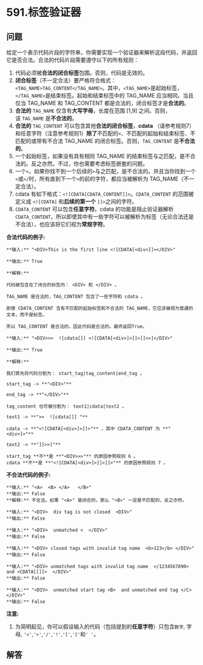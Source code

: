 # 591.标签验证器

## 问题

给定一个表示代码片段的字符串，你需要实现一个验证器来解析这段代码，并返回它是否合法。合法的代码片段需要遵守以下的所有规则：

1. 代码必须被**合法的闭合标签**包围。否则，代码是无效的。
2. **闭合标签**（不一定合法）要严格符合格式：`<TAG_NAME>TAG_CONTENT</TAG_NAME>`。其中，`<TAG_NAME>`是起始标签，`</TAG_NAME>`是结束标签。起始和结束标签中的 TAG\_NAME 应当相同。当且仅当 TAG\_NAME 和 TAG\_CONTENT 都是合法的，闭合标签才是**合法的**。
3. **合法的** `TAG_NAME` 仅含有**大写字母**，长度在范围 [1,9] 之间。否则，该 `TAG_NAME` 是**不合法的**。
4. **合法的** `TAG_CONTENT` 可以包含其他**合法的闭合标签**，**cdata** （请参考规则7）和任意字符（注意参考规则1）**除了**不匹配的`<`、不匹配的起始和结束标签、不匹配的或带有不合法 TAG\_NAME 的闭合标签。否则，`TAG_CONTENT` 是**不合法的**。
5. 一个起始标签，如果没有具有相同 TAG\_NAME 的结束标签与之匹配，是不合法的。反之亦然。不过，你也需要考虑标签嵌套的问题。
6. 一个`<`，如果你找不到一个后续的`>`与之匹配，是不合法的。并且当你找到一个`<`或`</`时，所有直到下一个`>`的前的字符，都应当被解析为 TAG\_NAME（不一定合法）。
7. cdata 有如下格式：`<![CDATA[CDATA_CONTENT]]>`。`CDATA_CONTENT` 的范围被定义成 `<![CDATA[` 和**后续的第一个** `]]>`之间的字符。
8. `CDATA_CONTENT` 可以包含**任意字符**。cdata 的功能是阻止验证器解析`CDATA_CONTENT`，所以即使其中有一些字符可以被解析为标签（无论合法还是不合法），也应该将它们视为**常规字符**。

**合法代码的例子:**

```
**输入:** "<DIV>This is the first line <![CDATA[<div>]]></DIV>"

**输出:** True

**解释:**

代码被包含在了闭合的标签内： <DIV> 和 </DIV> 。

TAG_NAME 是合法的，TAG_CONTENT 包含了一些字符和 cdata 。

即使 CDATA_CONTENT 含有不匹配的起始标签和不合法的 TAG_NAME，它应该被视为普通的文本，而不是标签。

所以 TAG_CONTENT 是合法的，因此代码是合法的。最终返回True。

**输入:** "<DIV>>>  ![cdata[]] <![CDATA[<div>]>]]>]]>>]</DIV>"

**输出:** True

**解释:**

我们首先将代码分割为： start_tag|tag_content|end_tag 。

start_tag -> **"<DIV>"**

end_tag -> **"</DIV>"**

tag_content 也可被分割为： text1|cdata|text2 。

text1 -> **">>  ![cdata[]] "**

cdata -> **"<![CDATA[<div>]>]]>"** ，其中 CDATA_CONTENT 为 **"<div>]>"**

text2 -> **"]]>>]"**

start_tag **不**是 **"<DIV>>>"** 的原因参照规则 6 。
cdata **不**是 **"<![CDATA[<div>]>]]>]]>"** 的原因参照规则 7 。

```

**不合法代码的例子:**

```
**输入:** "<A>  <B> </A>   </B>"
**输出:** False
**解释:** 不合法。如果 "<A>" 是闭合的，那么 "<B>" 一定是不匹配的，反之亦然。

**输入:** "<DIV>  div tag is not closed  <DIV>"
**输出:** False

**输入:** "<DIV>  unmatched <  </DIV>"
**输出:** False

**输入:** "<DIV> closed tags with invalid tag name  <b>123</b> </DIV>"
**输出:** False

**输入:** "<DIV> unmatched tags with invalid tag name  </1234567890> and <CDATA[[]]>  </DIV>"
**输出:** False

**输入:** "<DIV>  unmatched start tag <B>  and unmatched end tag </C>  </DIV>"
**输出:** False

```

**注意:**

1. 为简明起见，你可以假设输入的代码（包括提到的**任意字符**）只包含`数字`, 字母, `'<'`,`'>'`,`'/'`,`'!'`,`'['`,`']'`和`' '`。



## 解答

